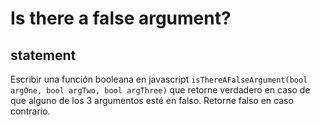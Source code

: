 # Is there a false argument?
## statement
Escribir una función booleana en javascript `isThereAFalseArgument(bool argOne, bool argTwo, bool argThree)` que retorne verdadero en caso de que alguno de los 3 argumentos esté en falso. Retorne falso en caso contrario.